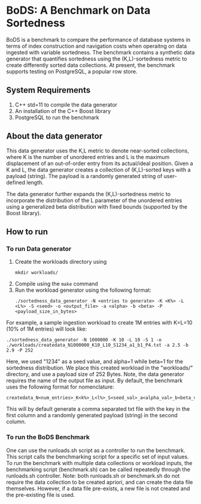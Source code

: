 # BoDS: A Benchmark on Data Sortedness

BoDS is a benchmark to compare the performance of database systems in terms of index construction and navigation costs when operaitng on 
data ingested with variable sortedness. The benchmark contains a synthetic data generator that quantifies sortedness using the 
(K,L)-sortedness metric to create differently sorted data collections. At present, the benchmark supports testing on PostgreSQL, a popular
row store.

## System Requirements
1. C++ std=11 to compile the data generator
2. An installation of the C++ Boost library
3. PostgreSQL to run the benchmark

## About the data generator
This data generator uses the K,L metric to denote near-sorted collections, where K is the number of unordered entries and L is the maximum displacement of an out-of-order entry from its actual/ideal position. Given a K and L, the data generator creates a collection of (K,L)-sorted keys with a payload (string). The payload is a randomly generated string of user-defined length. 

The data generator further expands the (K,L)-sortedness metric to incorporate the distribution of the L parameter of the unordered entries using 
a generalized beta distribution with fixed bounds (supported by the Boost library). 

## How to run

### To run Data generator
1. Create the workloads directory using 
   ```shell
   mkdir workloads/
   ```
3. Compile using the `make` command
4. Run the workload generator using the following format:
   ```shell
   ./sortedness_data_generator -N <entries to generate> -K <K%> -L <L%> -S <seed> -o <output_file> -a <alpha> -b <beta> -P <payload_size_in_bytes>
   ```

For example, a sample ingestion workload to create 1M entries with K=L=10 (10% of 1M entries) will look like:
```shell
./sortedness_data_generator -N 1000000 -K 10 -L 10 -S 1 -o ./workloads/createdata_N1000000_K10_L10_S1234_a1_b1_P4.txt -a 2.5 -b 2.9 -P 252
```
Here, we used "1234" as a seed value, and alpha=1 while beta=1 for the sortedness distribution.  We place this created workload in the "workloads/" directory, and use a payload size of 252 Bytes. Note, the data generator requires the name of the output file as input. By default, the benchmark 
uses the following format for nomenclature: 
```shell
createdata_N<num_entries>_K<k%>_L<l%>_S<seed_val>_a<alpha_val>_b<beta_val>_P<payload_size>.txt
```

This will by default generate a comma separated txt file with the key in the first column and a randomly generated payload (string) in the second column.

### To run the BoDS Benchmark
One can use the runloads.sh script as a controller to run the benchmark. This script calls the benchmarking script for a specific set of input values. 
To run the benchmark with multiple data collections or workload inputs, the benchmarking script (benchmark.sh) can be called repeatedly through 
the runloads.sh controller. 
Note: both runloads.sh or benchmark.sh do not require the data collection to be created apriori, and can create the data file themselves. However, if 
a data file pre-exists, a new file is not created and the pre-existing file is used.

